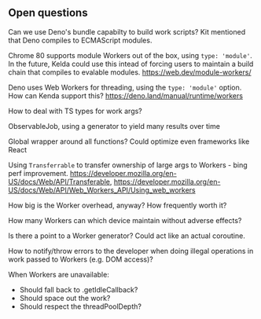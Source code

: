 ## Open questions

Can we use Deno's bundle capabilty to build work scripts? Kit mentioned that Deno compiles to ECMAScript modules.

Chrome 80 supports module Workers out of the box, using `type: 'module'`. In the future, Kelda could use this intead of forcing users to maintain a build chain that compiles to evalable modules. https://web.dev/module-workers/

Deno uses Web Workers for threading, using the `type: 'module'` option. How can Kenda support this? https://deno.land/manual/runtime/workers

How to deal with TS types for work args?

ObservableJob, using a generator to yield many results over time

Global wrapper around all functions? Could optimize even frameworks like React

Using `Transferrable` to transfer ownership of large args to Workers - bing perf improvement. https://developer.mozilla.org/en-US/docs/Web/API/Transferable, https://developer.mozilla.org/en-US/docs/Web/API/Web_Workers_API/Using_web_workers

How big is the Worker overhead, anyway? How frequently worth it?

How many Workers can which device maintain without adverse effects?

Is there a point to a Worker generator? Could act like an actual coroutine.

How to notify/throw errors to the developer when doing illegal operations in work passed to Workers (e.g. DOM access)?

When Workers are unavailable:

- Should fall back to .getIdleCallback?
- Should space out the work?
- Should respect the threadPoolDepth?
